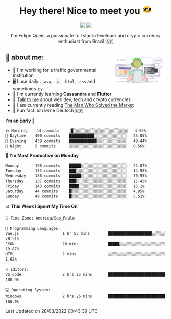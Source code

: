 
<h1 align="center">Hey there! Nice to meet you <img src="assets/sunglasses.gif" width="30"/></h1>

<p align="center">
  <a href="https://www.linkedin.com/in/fqueis"><img src="https://img.shields.io/badge/-LinkedIn-blue?style=flat&logo=Linkedin&logoColor=white" /></a>
  <a href="mailto:fqueis@gmail.com"><img src="https://img.shields.io/badge/-Gmail-c14438?style=flat&logo=Gmail&logoColor=white" /></a>
</p>

<p align="center">I'm Felipe Queis, a passionate full stack developer and crypto currency enthusiast from Brazil 🇧🇷</p>

<img width="35%" align="right" alt="fqueis" src="assets/profile.gif" /></p>

## 🤵 about me:

- 🏢 I'm working for a traffic governmental institution
- 🖥️ I use daily `.java`, `.js`, `.html`, `.css` and sometimes`.py`
- 🌱 I'm currently learning **Cassandra** and **Flutter**
- 💬 [Talk to me](https://github.com/fqueis/fqueis/discussions) about web dev, tech and crypto currencies
- 📖 I am currently reading [The Man Who Solved the Market](https://amzn.com/073521798X)
- 💭 Fun fact: ich lerne Deutsch 🇩🇪

<!--START_SECTION:waka-->
**I'm an Early 🐤** 

```text
🌞 Morning    44 commits     █░░░░░░░░░░░░░░░░░░░░░░░░   4.95% 
🌆 Daytime    400 commits    ███████████░░░░░░░░░░░░░░   45.05% 
🌃 Evening    439 commits    ████████████░░░░░░░░░░░░░   49.44% 
🌙 Night      5 commits      ░░░░░░░░░░░░░░░░░░░░░░░░░   0.56%

```
📅 **I'm Most Productive on Monday** 

```text
Monday       196 commits    █████░░░░░░░░░░░░░░░░░░░░   22.07% 
Tuesday      133 commits    ███░░░░░░░░░░░░░░░░░░░░░░   14.98% 
Wednesday    186 commits    █████░░░░░░░░░░░░░░░░░░░░   20.95% 
Thursday     137 commits    ███░░░░░░░░░░░░░░░░░░░░░░   15.43% 
Friday       143 commits    ████░░░░░░░░░░░░░░░░░░░░░   16.1% 
Saturday     44 commits     █░░░░░░░░░░░░░░░░░░░░░░░░   4.95% 
Sunday       49 commits     █░░░░░░░░░░░░░░░░░░░░░░░░   5.52%

```


📊 **This Week I Spent My Time On** 

```text
⌚︎ Time Zone: America/Sao_Paulo

💬 Programming Languages: 
Vue.js                   1 hr 53 mins        ███████████████████░░░░░░   78.51% 
JSON                     28 mins             █████░░░░░░░░░░░░░░░░░░░░   19.87% 
HTML                     2 mins              ░░░░░░░░░░░░░░░░░░░░░░░░░   1.62%

🔥 Editors: 
VS Code                  2 hrs 25 mins       █████████████████████████   100.0%

💻 Operating System: 
Windows                  2 hrs 25 mins       █████████████████████████   100.0%

```


 Last Updated on 28/03/2022 00:43:39 UTC
<!--END_SECTION:waka-->
